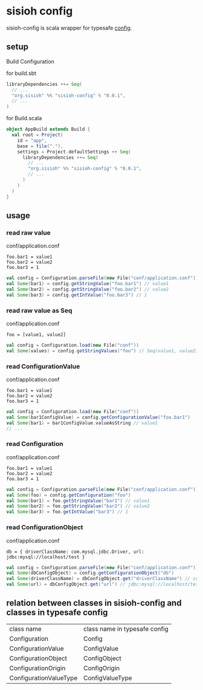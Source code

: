 # sisioh config

sisioh-config is scala wrapper for typesafe [config](https://github.com/typesafehub/config).

## setup

Build Configuration

for build.sbt
```scala
libraryDependencies ++= Seq(
  // ...
  "org.sisioh" %% "sisioh-config" % "0.0.1",
  // ...
)
```

for Build.scala
```scala
object AppBuild extends Build {
  val root = Project(
    id = "app",
    base = file("."),
    settings = Project.defaultSettings ++ Seq(
      libraryDependencies ++= Seq(
        // ...
        "org.sisioh" %% "sisioh-config" % "0.0.1",
        // ...
      )
    )
  )
}
```

## usage

### read raw value

conf/application.conf

``` 
foo.bar1 = value1
foo.bar2 = value2
foo.bar3 = 1
```

```scala
val config = Configuration.parseFile(new File("conf/application.conf"))
val Some(bar1) = config.getStringValue("foo.bar1") // value1
val Some(bar2) = config.getStringValue("foo.bar2") // value2
val Some(bar3) = config.getIntValue("foo.bar3") // 1
```

### read raw value as Seq

conf/application.conf

``` 
foo = [value1, value2]
```

```scala
val config = Configuration.load(new File("conf"))
val Some(values) = config.getStringValues("foo") // Seq(value1, value2)
```

### read ConfigurationValue

conf/application.conf

``` 
foo.bar1 = value1
foo.bar2 = value2
foo.bar3 = 1
```

```scala
val config = Configuration.load(new File("conf"))
val Some(bar1ConfigValue) = config.getConfigurationValue("foo.bar1")
val Some(bar1) = bar1ConfigValue.valueAsString // value1
// ...
```

### read Configuration

conf/application.conf

```
foo.bar1 = value1
foo.bar2 = value2
foo.bar3 = 1
```

```scala
val config = Configuration.parseFile(new File("conf/application.conf"))
val Some(foo) = config.getConfiguration("foo")
val Some(bar1) = foo.getStringValue("bar1") // value1
val Some(bar2) = foo.getStringValue("bar2") // value2
val Some(bar3) = foo.getIntValue("bar3") // 1
```

### read ConfigurationObject

conf/application.conf

```
db = { driverClassName: com.mysql.jdbc.Driver, url: jdbc:mysql://localhost/test }
```

```scala
val config = Configuration.parseFile(new File("conf/application.conf"))
val Some(dbConfigObject) = config.getConfigurationObject("db")
val Some(driverClassName) = dbConfigObject.get("driverClassName") // com.mysql.jdbc.Driver
val Some(url) = dbConfigObject.get("url") // jdbc:mysql://localhost/test
```

## relation between classes in sisioh-config and classes in typesafe config

<table>
<tr>
  <td>class name</td>
  <td>class name in typesafe config</td>
</tr>
<tr>
  <td>Configuration</td>
  <td>Config</td>
</tr>
<tr>
  <td>ConfigurationValue</td>
  <td>ConfigValue</td>
</tr>
<tr>
  <td>ConfigurationObject</td>
  <td>ConfigObject</td>
</tr>
<tr>
  <td>ConfigurationOrigin</td>
  <td>ConfigOrigin</td>
</tr>
<tr>
  <td>ConfigurationValueType</td>
  <td>ConfigValueType</td>
</tr>
</table>

